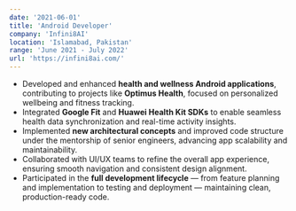```yaml
---
date: '2021-06-01'
title: 'Android Developer'
company: 'Infini8AI'
location: 'Islamabad, Pakistan'
range: 'June 2021 - July 2022'
url: 'https://infini8ai.com/'
---
```


- Developed and enhanced **health and wellness Android applications**, contributing to projects like **Optimus Health**, focused on personalized wellbeing and fitness tracking.
- Integrated **Google Fit** and **Huawei Health Kit SDKs** to enable seamless health data synchronization and real-time activity insights.
- Implemented **new architectural concepts** and improved code structure under the mentorship of senior engineers, advancing app scalability and maintainability.
- Collaborated with UI/UX teams to refine the overall app experience, ensuring smooth navigation and consistent design alignment.
- Participated in the **full development lifecycle** — from feature planning and implementation to testing and deployment — maintaining clean, production-ready code.
